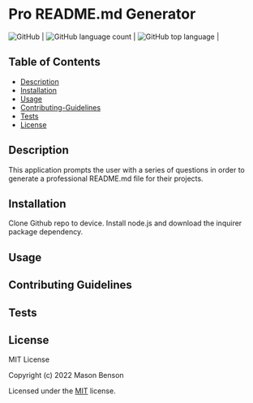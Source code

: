 # Pro README.md Generator

![GitHub](https://img.shields.io/github/license/mbenson025/pro-readme-generator) |
![GitHub language count](https://img.shields.io/github/languages/count/mbenson025/pro-readme-generator) |
![GitHub top language](https://img.shields.io/github/languages/top/mbenson025/pro-readme-generator) |

## Table of Contents

- [Description](#description)
- [Installation](#installation)
- [Usage](#usage)
- [Contributing-Guidelines](#contributing-guidelines)
- [Tests](#tests)
- [License](#license)

## Description

This application prompts the user with a series of questions in order to generate a professional README.md file for their projects.

## Installation

Clone Github repo to device. Install node.js and download the inquirer package dependency.

## Usage

## Contributing Guidelines

## Tests

## License

MIT License

Copyright (c) 2022 Mason Benson

Licensed under the [MIT](LICENSE) license.
